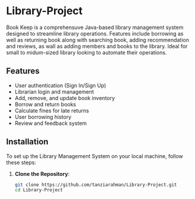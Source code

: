 # Library-Project

 Book Keep is a comprehensuve Java-based library management system designed to streamline library operations.  Features include borrowing as well as returning book along with searching book, adding recommendation and reviews, as wall as adding members and books to the library. Ideal for small to midum-sized library looking to automate their operations.
 
## Features

- User authentication (Sign In/Sign Up)
- Librarian login and management
- Add, remove, and update book inventory
- Borrow and return books
- Calculate fines for late returns
- User borrowing history
- Review and feedback system

## Installation

To set up the Library Management System on your local machine, follow these steps:

1. **Clone the Repository**:
   ```bash
   git clone https://github.com/tanziarahman/Library-Project.git
   cd Library-Project
